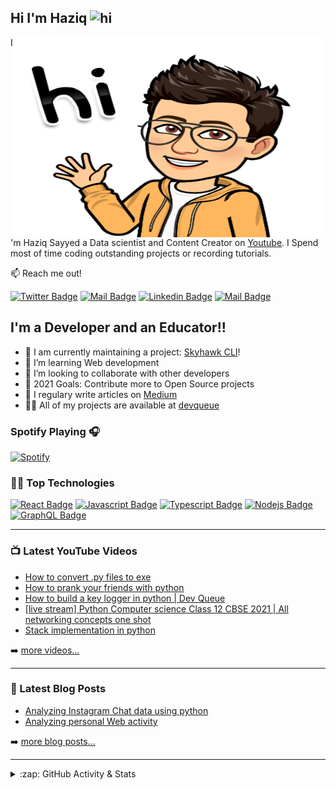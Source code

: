 ## Hi I'm Haziq <img src="https://user-images.githubusercontent.com/1303154/88677602-1635ba80-d120-11ea-84d8-d263ba5fc3c0.gif" width="28px" alt="hi">

<img align="right" alt="GIF" src="https://github.com/devqueue/devqueue/blob/master/media/hi.png?raw=true" width="500" height="320" />

I'm Haziq Sayyed a Data scientist and Content Creator on [Youtube][youtube]. I Spend most of time coding outstanding projects or recording tutorials.

:mailbox: Reach me out!

[![Twitter Badge](https://img.shields.io/badge/-@dev_queue-1ca0f1?style=flat&labelColor=1ca0f1&logo=twitter&logoColor=white&link=https://twitter.com/dev_queue)](https://twitter.com/dev_queue) [![Mail Badge](https://img.shields.io/badge/-DevQueue-e74c3c?style=flat&labelColor=e74c3c&logo=youtube&logoColor=white)](https://www.youtube.com/channel/UCWHPDWabtOlVxz0uiMtsbCA) [![Linkedin Badge](https://img.shields.io/badge/-Haziq-0e76a8?style=flat&labelColor=0e76a8&logo=linkedin&logoColor=white)](https://www.linkedin.com/in/haziq-sayyed-4180971b0/) [![Mail Badge](https://img.shields.io/badge/-@devqueue-e84393?style=flat&labelColor=e84393&logo=instagram&logoColor=white)](https://instagram.com/devqueue.io) 
## I'm a Developer and an Educator!!

- 🔭 I am currently maintaining a project: [Skyhawk CLI](https://github.com/devqueue/Skyhawk-cli)!
- 🌱 I’m learning Web development 
- 👯 I’m looking to collaborate with other developers
- 🥅 2021 Goals: Contribute more to Open Source projects
- 📝 I regulary write articles on [Medium][Medium]
- 👨‍💻 All of my projects are available at [devqueue][portfolio]


### Spotify Playing 🎧

[![Spotify](https://novatorem-eight-eta.vercel.app/api/spotify)](https://open.spotify.com/user/devqueue)



### 👨‍💻 Top Technologies

<!-- TODO: Make technologies links takes you to repositories -->

[![React Badge](https://img.shields.io/badge/-Python-336e9e?style=for-the-badge&labelColor=black&logo=python&logoColor=ffce39)](#) [![Javascript Badge](https://img.shields.io/badge/-Javascript-F0DB4F?style=for-the-badge&labelColor=black&logo=javascript&logoColor=F0DB4F)](#) [![Typescript Badge](https://img.shields.io/badge/-Typescript-007acc?style=for-the-badge&labelColor=black&logo=typescript&logoColor=007acc)](#) [![Nodejs Badge](https://img.shields.io/badge/-Nodejs-3C873A?style=for-the-badge&labelColor=black&logo=node.js&logoColor=3C873A)](#) [![GraphQL Badge](https://img.shields.io/badge/-GraphQl-e535ab?style=for-the-badge&labelColor=black&logo=GraphQl&logoColor=e535ab)](#)


---

### 📺 Latest YouTube Videos

<!-- YOUTUBE:START -->
- [How to convert .py files to exe](https://www.youtube.com/watch?v=u4kxqGRgOcI)
- [How to prank your friends with python](https://www.youtube.com/watch?v=4NcSpu1z0RU)
- [How to build a key logger in python | Dev Queue](https://www.youtube.com/watch?v=mtK0NQ4wve8)
- [[live stream] Python Computer science Class 12 CBSE 2021 | All networking concepts one shot](https://www.youtube.com/watch?v=JbaBNhBw0gQ)
- [Stack implementation in python](https://www.youtube.com/watch?v=wGTmEdtSMCI)
<!-- YOUTUBE:END -->

➡️ [more videos...][youtube]

---

### 📕 Latest Blog Posts

<!-- BLOG-POST-LIST:START -->
- [Analyzing Instagram Chat data using python](https://devqueue.medium.com/analyzing-instagram-chat-data-using-python-500ab6941dc3?source=rss-80069063215c------2)
- [Analyzing personal Web activity](https://devqueue.medium.com/analyzing-personal-web-activity-5df9cf1bdef5?source=rss-80069063215c------2)
<!-- BLOG-POST-LIST:END -->

➡️ [more blog posts...][Medium]

---

<details>
<summary>:zap: GitHub Activity & Stats</summary>

<!--Github Stats-->
<img align="left" alt="Haziq's GitHub Stats" src="https://github-readme-devqueue.vercel.app/api?username=devqueue&show_icons=true&hide_border=true&count_private=true&theme=tokyonight" />

<br >
<br >
<br >
<br >
<br >
<br >
<br >
<br >
<br >

#### 🪄 Recent Activity
<!--START_SECTION:activity-->
1. 💪 Opened PR [#1](https://github.com/khairalanam/Number_guesser/pull/1) in [khairalanam/Number_guesser](https://github.com/khairalanam/Number_guesser)
2. 💪 Opened PR [#18](https://github.com/devqueue/Skyhawk-cli/pull/18) in [devqueue/Skyhawk-cli](https://github.com/devqueue/Skyhawk-cli)
3. 🎉 Merged PR [#17](https://github.com/devqueue/Skyhawk-cli/pull/17) in [devqueue/Skyhawk-cli](https://github.com/devqueue/Skyhawk-cli)
4. 💪 Opened PR [#8224](https://github.com/education/GitHubGraduation-2021/pull/8224) in [education/GitHubGraduation-2021](https://github.com/education/GitHubGraduation-2021)
5. 🗣 Commented on [#197](https://github.com/yuk7/ArchWSL/issues/197) in [yuk7/ArchWSL](https://github.com/yuk7/ArchWSL)
<!--END_SECTION:activity-->



</details>





[website]: https://devqueue.io
[twitter]: https://twitter.com/intent/follow?original_referer=https%3A%2F%2Fgithub.com%2Fdev_queue&screen_name=dev_queue
[youtube]: https://youtube.com/channel/UCWHPDWabtOlVxz0uiMtsbCA?sub_confirmation=1
[instagram]: https://www.instagram.com/devqueue.io/
[linkedin]: https://www.linkedin.com/in/haziq-sayyed-4180971b0/

[Medium]: https://medium.com/@devqueue
[portfolio]: https://devqueue.github.io/
[course]: http://vsCodeHero.com
[webdevplaylist]: https://www.youtube.com/playlist?list=PLkwxH9e_vrAJ0WbEsFA9W3I1W-g_BTsbt
[jsplaylist]: https://www.youtube.com/playlist?list=PLkwxH9e_vrALRJKu7wfXby3MKeflhTu6B
[cssplaylist]: https://www.youtube.com/playlist?list=PLkwxH9e_vrALSdvZuEh6gqQdmDoDIoqz4
[reactplaylist]: https://www.youtube.com/playlist?list=PLkwxH9e_vrAK4TdffpxKY3QGyHCpxFcQ0



<!--additionals: 
-- icons
[<img align="left" alt="React" width="26px" src="https://raw.githubusercontent.com/github/explore/80688e429a7d4ef2fca1e82350fe8e3517d3494d/topics/react/react.png" />][
[<img align="left" alt="Gatsby" width="26px" src="https://raw.githubusercontent.com/github/explore/e94815998e4e0713912fed477a1f346ec04c3da2/topics/gatsby/gatsby.png" />]
[<img align="left" alt="GraphQL" width="26px" src="https://raw.githubusercontent.com/github/explore/80688e429a7d4ef2fca1e82350fe8e3517d3494d/topics/graphql/graphql.png" />]
[<img align="left" alt="Sass" width="26px" src="https://raw.githubusercontent.com/github/explore/80688e429a7d4ef2fca1e82350fe8e3517d3494d/topics/sass/sass.png" />]
[<img align="left" alt="Deno" width="26px" src="https://raw.githubusercontent.com/github/explore/361e2821e2dea67711cde99c9c40ed357061cf27/topics/deno/deno.png" />]

--Twitter badge
[![Twitter Follow](https://img.shields.io/twitter/follow/dev_queue?color=1DA1F2&logo=twitter&style=for-the-badge)](https://twitter.com/intent/follow?original_referer=https%3A%2F%2Fgithub.com%2Fdev_queue&screen_name=dev_queue)

-- Medium Badge 
[![Website](https://img.shields.io/website?label=medium.com&url=https%3A%2F%2Fmedium.com/@devqueue&style=for-the-badge)][Medium]

--profile visits
<p> <img src="https://komarev.com/ghpvc/?username=devqueue&label=Profile%20views&color=0e75b6&style=for-the-badge" alt="devqueue" /> </p>

-- Most used Languages
<img align="left" src="https://github-readme-devqueue.vercel.app/api/top-langs?username=devqueue&show_icons=true&locale=en&langs_count=8&layout=compact&theme=tokyonight" alt="devqueue" />

-->

